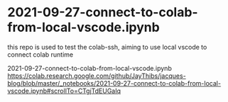 # 2021-09-27-connect-to-colab-from-local-vscode.ipynb

this repo is used to test the colab-ssh, aiming to use local vscode to connect colab runtime

2021-09-27-connect-to-colab-from-local-vscode.ipynb
https://colab.research.google.com/github/JayThibs/jacques-blog/blob/master/_notebooks/2021-09-27-connect-to-colab-from-local-vscode.ipynb#scrollTo=CTgjTdEUGaIq
